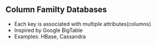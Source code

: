 <h2 class="text-transform-none">Column Familty Databases</h2>

- Each key is associated with multiple attributes(columns)
- Inspired by Google BigTable
- Examples:  HBase, Cassandra
